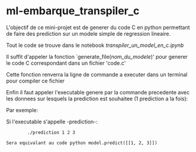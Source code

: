# ml-embarque_transpiler_c

L'objectif de ce mini-projet est de generer du code C en python permettant de faire des prediction sur un modele simple de regression lineaire.

Tout le code se trouve dans le notebook *transpiler_un_model_en_c.ipynb* 

Il suffit d'appeler la fonction `generate_file(*nom_du_modele*)' pour generer le code C correspondant dans un fichier 'code.c'

Cette fonction renverra la ligne de commande a executer dans un terminal pour compiler ce fichier 

Enfin il faut appeler l'executable genere par la commande precedente avec les donnees sur lesquels la prediction est souhaitee (1 prediction a la fois):

Par exemple:

Si l'executable s'appelle -prediction-:
        
            ./prediction 1 2 3
            
    Sera equivalant au code python model.predict([[1, 2, 3]])
